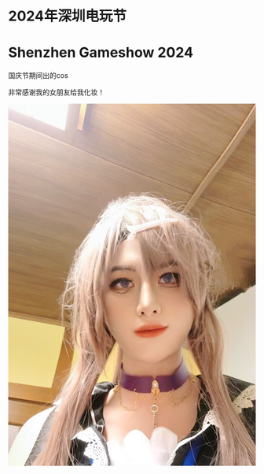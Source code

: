 # **2024年深圳电玩节**

# Shenzhen Gameshow 2024

国庆节期间出的cos

非常感谢我的女朋友给我化妆！

![shenzhen gameshow 2024](./Shenzhen_Gameshow_2024.jpg)